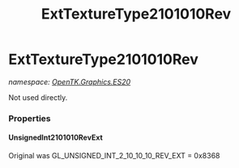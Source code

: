 ﻿---
title: ExtTextureType2101010Rev
---

# ExtTextureType2101010Rev
_namespace: [OpenTK.Graphics.ES20](N-OpenTK.Graphics.ES20.html)_

Not used directly.



### Properties

#### UnsignedInt2101010RevExt
Original was GL_UNSIGNED_INT_2_10_10_10_REV_EXT = 0x8368

